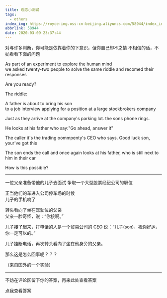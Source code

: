 ```yaml
---
title: 观念小测试
tags:
  - others
index_img: https://royce-img.oss-cn-beijing.aliyuncs.com/58944/index_img.webp
abbrlink: 58944
date: 2020-03-09 23:37:44
---
```


对与许多判断，你可能是依靠着你的下意识，但你自己却不之情
不相信的话，不妨看看下面的问题

<!--more-->

As part of an experiment to explore the human mind  
we asked twenty-two people 
to solve the same riddle and recomed their responses

Are you ready?

The riddle:

A father is about to bring his son   
to a job interview applying 
for a position at a large stockbrokers company 

Just as they arrive at the company's parking lot.
the sons phone rings.

He looks at his father who say:"Go ahead, answer it"

The caller it's the trading oommpenty's CEO who says.
Good luck son, your've got this

The son ends the call and once again looks at his father,
who is still next to him in their car

How is this possible?

---

一位父亲准备带他的儿子去面试
争取一个大型股票经纪公司的职位

正当他们的车进入公司停车场的时候  
儿子的手机响了  

转头看向了坐在驾驶位的父亲  
父亲一脸奇怪，说：“你接啊。”  

儿子接了起来，打电话的人是一个贸易公司的 CEO 
说：“儿子(son)，祝你好运，你一定可以的。”  

儿子挂断电话，再次转头看向了坐在他身旁的父亲。

那么这是怎么回事呢？？？

（来自国外的一个实验）

---
不妨在评论区留下你的答案，再来此处查看答案

<a class="BoxButton" onclick="ShowAnswer()">点我查看答案</a>
<strong id="58944-answer"></strong>
<script>
  function ShowAnswer(){
    document.getElementById("58944-answer").innerHTML="打电话的人是他妈妈";
  }
</script>